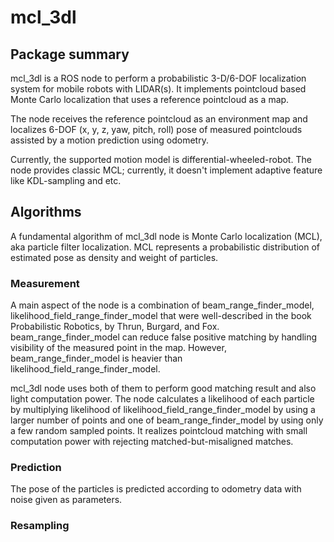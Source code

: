 # mcl_3dl

## Package summary

mcl_3dl is a ROS node to perform a probabilistic 3-D/6-DOF localization system for mobile robots with LIDAR(s).
It implements pointcloud based Monte Carlo localization that uses a reference pointcloud as a map.

The node receives the reference pointcloud as an environment map and localizes 6-DOF (x, y, z, yaw, pitch, roll) pose of measured pointclouds assisted by a motion prediction using odometry.

Currently, the supported motion model is differential-wheeled-robot.
The node provides classic MCL; currently, it doesn't implement adaptive feature like KDL-sampling and etc.


## Algorithms

A fundamental algorithm of mcl_3dl node is Monte Carlo localization (MCL), aka particle filter localization.
MCL represents a probabilistic distribution of estimated pose as density and weight of particles.

### Measurement

A main aspect of the node is a combination of beam_range_finder_model, likelihood_field_range_finder_model that were well-described in the book Probabilistic Robotics, by Thrun, Burgard, and Fox.
beam_range_finder_model can reduce false positive matching by handling visibility of the measured point in the map.
However, beam_range_finder_model is heavier than likelihood_field_range_finder_model.

mcl_3dl node uses both of them to perform good matching result and also light computation power.
The node calculates a likelihood of each particle by multiplying likelihood of likelihood_field_range_finder_model by using a larger number of points and one of beam_range_finder_model by using only a few random sampled points.
It realizes pointcloud matching with small computation power with rejecting matched-but-misaligned matches.

### Prediction

The pose of the particles is predicted according to odometry data with noise given as parameters.

### Resampling
